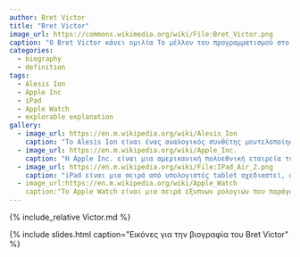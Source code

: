 ```yaml
---
author: Bret Victor
title: "Bret Victor"
image_url: https://commons.wikimedia.org/wiki/File:Bret_Victor.png
caption: "Ο Bret Victor κάνει ομιλία Το μέλλον του προγραμματισμού στο συνέδριο του Dropbox DBX στις 9 Ιουλίου 2013"
categories:
  - biography
  - definition
tags:
  - Alesis Ion
  - Apple Inc
  - iPad
  - Apple Watch
  - explorable explanation
gallery:
  - image_url: https://en.m.wikipedia.org/wiki/Alesis_Ion
    caption: "Το Alesis Ion είναι ένας αναλογικός συνθέτης μοντελοποίησης . Παρουσιάστηκε στο κοινό το Summer NAMM του 2002. Σε αντίθεση με το Alesis Andromeda , τον αναλογικό συνθέτη της Alesis, οι ήχοι του συντίθενται χρησιμοποιώντας DSP chip για να μιμούνται τον ήχο των αναλογικών κυκλωμάτων ήχου και των εξαρτημάτω"
  - image_url: https://en.m.wikipedia.org/wiki/Apple_Inc.
    caption: "Η Apple Inc. είναι μια αμερικανική πολυεθνική εταιρεία τεχνολογίας με έδρα στο Cupertino της Καλιφόρνια , η οποία σχεδιάζει, αναπτύσσει και πωλεί καταναλωτικά ηλεκτρονικά είδη , λογισμικό υπολογιστών και διαδικτυακές υπηρεσίες . Θεωρείται μία από τις εταιρείες τεχνολογίας Big Tech , παράλληλα με το Amazon , το Google , τη Microsoft και το Facebook."
  - image_url: https://en.m.wikipedia.org/wiki/File:IPad_Air_2.png
    caption: "iPad είναι μια σειρά από υπολογιστές tablet σχεδιαστεί, αναπτυχθεί και διατίθενται στο εμπόριο από την Apple Inc , η οποία τρέχουν τα iOS και iPadOS λειτουργικά συστήματα κινητών"
  - image_url:https://en.m.wikipedia.org/wiki/Apple_Watch
    caption:"Το Apple Watch είναι μια σειρά έξυπνων ρολογιών που παράγονται από την Apple Inc. Ενσωματώνει δυνατότητες παρακολούθησης φυσικής κατάστασης και προσανατολισμένες στην υγεία δυνατότητες με ενσωμάτωση με iOS και άλλα προϊόντα και υπηρεσίες της Apple"
---
```


{% include_relative Victor.md %}

{% include slides.html caption="Εικόνες για την βιογραφία του Bret Victor" %}
